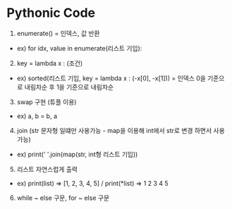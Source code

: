 Pythonic Code
==

1. enumerate() = 인덱스, 값 반환
* ex) for idx, value in enumerate(리스트 기입):
2. key = lambda x : (조건)
* ex) sorted(리스트 기입, key = lambda x : (-x[0], -x[1])) = 인덱스 0을 기준으로 내림차순 후 1을 기준으로 내림차순
3. swap 구현 (튜플 이용)
* ex) a, b = b, a
4. join (str 문자형 일떄만 사용가능 - map을 이용해 int에서 str로 변경 하면서 사용 가능)
* ex) print(' '.join(map(str, int형 리스트 기입))
5. 리스트 자연스럽게 출력
* ex) print(list) => [1, 2, 3, 4, 5] / print(*list) => 1 2 3 4 5
6. while ~ else 구문, for ~ else 구문
